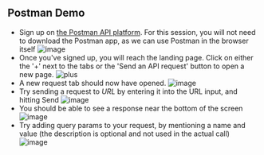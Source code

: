 ## Postman Demo
- Sign up on [the Postman API platform](https://www.postman.com/). For this session, you will not need to download the Postman app, as we can use Postman in the browser itself
![image](https://github.com/wncc/backend-101/assets/112401585/849697c9-ac1a-4d3a-b51f-6d2c40600bbf)
- Once you've signed up, you will reach the landing page. Click on either the '+' next to the tabs or the 'Send an API request' button to open a new page.
![plus](https://github.com/wncc/backend-101/assets/112401585/1e882820-cab8-4faf-8979-6bbc0252d889)
- A new request tab should now have opened. 
![image](https://github.com/wncc/backend-101/assets/112401585/171bf546-42fc-4f97-bd73-3bee39f2619f)
- Try sending a request to *URL* by entering it into the URL input, and hitting Send
  ![image](https://github.com/wncc/backend-101/assets/112401585/10d412cb-2bcc-4bee-b376-e3728e93812e)
- You should be able to see a response near the bottom of the screen
  ![image](https://github.com/wncc/backend-101/assets/112401585/dfd9112c-2efb-4766-9612-3b4bebaf4312)
- Try adding query params to your request, by mentioning a name and value (the description is optional and not used in the actual call)
  ![image](https://github.com/wncc/backend-101/assets/112401585/2dbca7b3-33e6-48cd-ad89-c15d06f84724)
